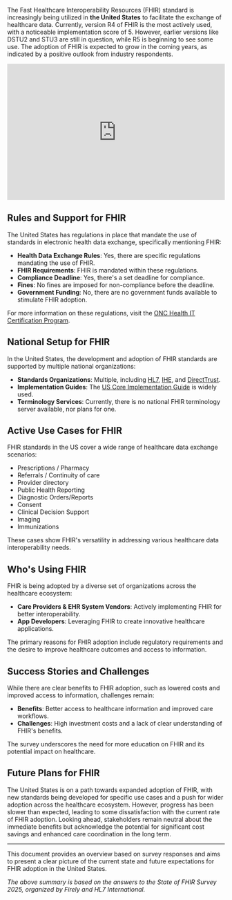 The Fast Healthcare Interoperability Resources (FHIR) standard is increasingly being utilized in **the United States** to facilitate the exchange of healthcare data. Currently, version R4 of FHIR is the most actively used, with a noticeable implementation score of 5. However, earlier versions like DSTU2 and STU3 are still in question, while R5 is beginning to see some use. The adoption of FHIR is expected to grow in the coming years, as indicated by a positive outlook from industry respondents.

<iframe width="100%" height="315" src="https://www.youtube.com/embed/videoseries?si=dy39BzZ4R_sexcqh&amp;list=PLAPVWVA2xKFjzYExSt5Q4psKmEEiJxP4Z" title="YouTube video player" frameborder="0" allow="accelerometer; autoplay; clipboard-write; encrypted-media; gyroscope; picture-in-picture; web-share" referrerpolicy="strict-origin-when-cross-origin" allowfullscreen></iframe>

## Rules and Support for FHIR

The United States has regulations in place that mandate the use of standards in electronic health data exchange, specifically mentioning FHIR:

- **Health Data Exchange Rules**: Yes, there are specific regulations mandating the use of FHIR.
- **FHIR Requirements**: FHIR is mandated within these regulations.
- **Compliance Deadline**: Yes, there's a set deadline for compliance.
- **Fines**: No fines are imposed for non-compliance before the deadline.
- **Government Funding**: No, there are no government funds available to stimulate FHIR adoption.

For more information on these regulations, visit the [ONC Health IT Certification Program](https://www.healthit.gov/topic/certification-ehrs/about-onc-health-it-certification-program).

## National Setup for FHIR

In the United States, the development and adoption of FHIR standards are supported by multiple national organizations:

- **Standards Organizations**: Multiple, including [HL7](https://www.hl7.org/), [IHE](https://www.ihe.net/), and [DirectTrust](https://www.directtrust.org/).
- **Implementation Guides**: The [US Core Implementation Guide](https://hl7.org/fhir/us/core/index.html) is widely used.
- **Terminology Services**: Currently, there is no national FHIR terminology server available, nor plans for one.

## Active Use Cases for FHIR

FHIR standards in the US cover a wide range of healthcare data exchange scenarios:

- Prescriptions / Pharmacy
- Referrals / Continuity of care
- Provider directory
- Public Health Reporting
- Diagnostic Orders/Reports
- Consent
- Clinical Decision Support
- Imaging
- Immunizations

These cases show FHIR's versatility in addressing various healthcare data interoperability needs.

## Who's Using FHIR

FHIR is being adopted by a diverse set of organizations across the healthcare ecosystem:

- **Care Providers & EHR System Vendors**: Actively implementing FHIR for better interoperability.
- **App Developers**: Leveraging FHIR to create innovative healthcare applications.

The primary reasons for FHIR adoption include regulatory requirements and the desire to improve healthcare outcomes and access to information.

## Success Stories and Challenges

While there are clear benefits to FHIR adoption, such as lowered costs and improved access to information, challenges remain:

- **Benefits**: Better access to healthcare information and improved care workflows.
- **Challenges**: High investment costs and a lack of clear understanding of FHIR's benefits.

The survey underscores the need for more education on FHIR and its potential impact on healthcare.

## Future Plans for FHIR

The United States is on a path towards expanded adoption of FHIR, with new standards being developed for specific use cases and a push for wider adoption across the healthcare ecosystem. However, progress has been slower than expected, leading to some dissatisfaction with the current rate of FHIR adoption. Looking ahead, stakeholders remain neutral about the immediate benefits but acknowledge the potential for significant cost savings and enhanced care coordination in the long term.

---

This document provides an overview based on survey responses and aims to present a clear picture of the current state and future expectations for FHIR adoption in the United States.

*The above summary is based on the answers to the State of FHIR Survey 2025, organized by Firely and HL7 International.*